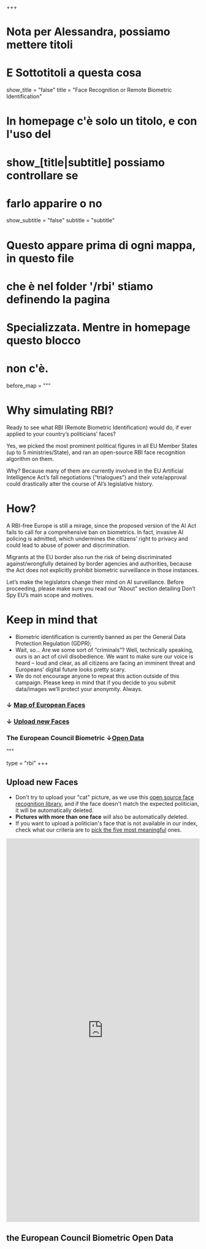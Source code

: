 +++

# Nota per Alessandra, possiamo mettere titoli
# E Sottotitoli a questa cosa
show_title = "false"
title = "Face Recognition or Remote Biometric Identification"

# In homepage c'è solo un titolo, e con l'uso del
# show_[title|subtitle] possiamo controllare se
# farlo apparire o no
show_subtitle = "false"
subtitle = "subtitle"

# Questo appare prima di ogni mappa, in questo file
# che è nel folder '/rbi' stiamo definendo la pagina
# Specializzata. Mentre in homepage questo blocco
# non c'è.
before_map = """

# Why simulating RBI?
 
Ready to see what RBI (Remote Biometric Identification) would do, if ever applied to your country’s politicians’ faces?

Yes, we picked the most prominent political figures in all EU Member States (up to 5 ministries/State), and ran an open-source RBI face recognition algorithm on them.

Why? Because many of them are currently involved in the EU Artificial Intelligence Act’s fall negotiations (“trialogues”) and their vote/approval could drastically alter the course of AI’s legislative history.

# How?

A RBI-free Europe is still a mirage, since the proposed version of the AI Act fails to call for a comprehensive ban on biometrics. In fact, invasive AI policing is admitted, which undermines the citizens’ right to privacy and could lead to abuse of power and discrimination. 

Migrants at the EU border also run the risk of being discriminated against/wrongfully detained by border agencies and authorities, because the Act does not explicitly prohibit biometric surveillance in those instances.

Let’s make the legislators change their mind on AI surveillance. Before proceeding, please make sure you read our “About” section detailing Don’t Spy EU’s main scope and motives.

# Keep in mind that
* Biometric identification is currently banned as per the General Data Protection Regulation (GDPR);
* Wait, so… Are we some sort of “criminals”? Well, technically speaking, ours is an act of civil disobedience. We want to make sure our voice is heard – loud and clear, as all citizens are facing an imminent threat and Europeans’ digital future looks pretty scary.
* We do not encourage anyone to repeat this action outside of this campaign. Please keep in mind that if you decide to you submit data/images we’ll protect your anonymity. Always.



### ↓ [Map of European Faces](/rbi#euromap)
### ↓ [Upload new Faces](/rbi#nocoform)
### The European Council Biometric ↓[Open Data](/rbi#opendata)
"""

type = "rbi"
+++


<section id="nocoform">

## Upload new Faces

* Don't try to upload your "cat" picture, as we use this [open source face recognition library](//github.com/ageitgey/face_recognition), and if the face doesn't match the expected politician, it will be automatically deleted.
* **Pictures with more than one face** will also be automatically deleted.
* If you want to upload a politician's face that is not available in our index, check what our criteria are to [pick the five most meaningful](/blog/five-meaningful-figures/) ones.

<iframe class="nc-embed"
  src="https://db.dontspy.eu/dashboard/#/nc/form/bf2949c3-56f3-4574-8d44-13b90551a995?embed"
  frameborder="0"
  width="100%"
  height="1000"
  style="background: transparent"></iframe>

</section>

<section id="opendata">

## the European Council Biometric Open Data

</section>
